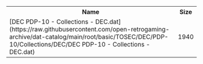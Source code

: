 <table>
<tr><th>Name</th><th>Size</th></tr>
<tr><td>
[DEC PDP-10 - Collections - DEC.dat](https://raw.githubusercontent.com/open-retrogaming-archive/dat-catalog/main/root/basic/TOSEC/DEC/PDP-10/Collections/DEC/DEC PDP-10 - Collections - DEC.dat)
</td><td>1940</td></tr>
</table>
